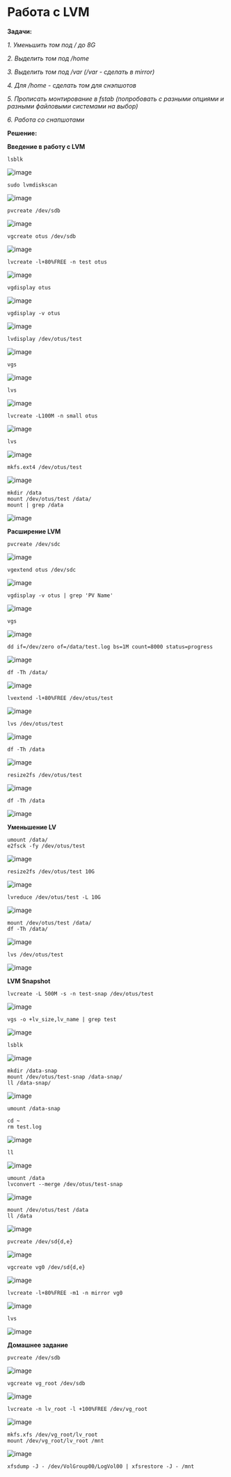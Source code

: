 # Работа с LVM

**Задачи:**

  *1. Уменьшить том под / до 8G*
  
  *2. Выделить том под /home*

  *3. Выделить том под /var (/var - сделать в mirror)*
  
  *4. Для /home - сделать том для снэпшотов*
  
  *5. Прописать монтирование в fstab (попробовать с разными опциями и разными файловыми системами на выбор)*
  
  *6. Работа со снапшотами*
  
**Решение:**

**Введение в работу с LVM**

```
lsblk
```

![image](https://github.com/lettache/Otus-Administrator-Linux-Pro-Kryuchkov_VV/assets/84719218/12db0424-dfe2-4905-a057-12eb55d61240)

```
sudo lvmdiskscan
```

![image](https://github.com/lettache/Otus-Administrator-Linux-Pro-Kryuchkov_VV/assets/84719218/31cfc902-33ac-4a08-84e4-79320690216f)

```
pvcreate /dev/sdb
```

![image](https://github.com/lettache/Otus-Administrator-Linux-Pro-Kryuchkov_VV/assets/84719218/96f71cce-1e8f-429f-bdb4-395783912f92)

```
vgcreate otus /dev/sdb
```

![image](https://github.com/lettache/Otus-Administrator-Linux-Pro-Kryuchkov_VV/assets/84719218/7bbd42dc-1288-40ba-ae2f-592e23c88392)

```
lvcreate -l+80%FREE -n test otus
```

![image](https://github.com/lettache/Otus-Administrator-Linux-Pro-Kryuchkov_VV/assets/84719218/702c9b00-83f8-4c06-8a7a-bc2ce70cc9c3)

```
vgdisplay otus
```

![image](https://github.com/lettache/Otus-Administrator-Linux-Pro-Kryuchkov_VV/assets/84719218/88dcbbd1-0edb-48ac-9bee-d74f5fadeb24)

```
vgdisplay -v otus
```

![image](https://github.com/lettache/Otus-Administrator-Linux-Pro-Kryuchkov_VV/assets/84719218/9fec8c3f-e91a-4fe6-b9af-35b16378d3ec)

```
lvdisplay /dev/otus/test
```

![image](https://github.com/lettache/Otus-Administrator-Linux-Pro-Kryuchkov_VV/assets/84719218/1c680a3d-a07b-4f93-a2dd-b4ceed794eee)

```
vgs
```

![image](https://github.com/lettache/Otus-Administrator-Linux-Pro-Kryuchkov_VV/assets/84719218/5f857f15-60d2-4ce0-a896-468972078d49)

```
lvs
```

![image](https://github.com/lettache/Otus-Administrator-Linux-Pro-Kryuchkov_VV/assets/84719218/e39aa688-86c6-416c-bb14-61d2ad9a5cca)

```
lvcreate -L100M -n small otus
```

![image](https://github.com/lettache/Otus-Administrator-Linux-Pro-Kryuchkov_VV/assets/84719218/b623e30d-f792-4e81-bb69-f5c6b8c775ee)

```
lvs
```

![image](https://github.com/lettache/Otus-Administrator-Linux-Pro-Kryuchkov_VV/assets/84719218/afeefbc3-2887-4b52-aed2-ae6f44486267)

```
mkfs.ext4 /dev/otus/test
```

![image](https://github.com/lettache/Otus-Administrator-Linux-Pro-Kryuchkov_VV/assets/84719218/7a3c03b3-e099-4bf5-beda-d604285d5777)

```
mkdir /data 
mount /dev/otus/test /data/ 
mount | grep /data 
```

![image](https://github.com/lettache/Otus-Administrator-Linux-Pro-Kryuchkov_VV/assets/84719218/622f9010-9f93-4185-bb62-a2f9cd5b0823)

**Расширение LVM**

```
pvcreate /dev/sdc
```

![image](https://github.com/lettache/Otus-Administrator-Linux-Pro-Kryuchkov_VV/assets/84719218/6e1c98d4-84c2-4394-89fa-b36f752ffb64)

```
vgextend otus /dev/sdc
```

![image](https://github.com/lettache/Otus-Administrator-Linux-Pro-Kryuchkov_VV/assets/84719218/77324ac7-361a-4feb-aea5-5337f95a3b85)

```
vgdisplay -v otus | grep 'PV Name'
```

![image](https://github.com/lettache/Otus-Administrator-Linux-Pro-Kryuchkov_VV/assets/84719218/8d856bd1-1507-4e8c-b8d5-2efdd61acc7b)

```
vgs
```

![image](https://github.com/lettache/Otus-Administrator-Linux-Pro-Kryuchkov_VV/assets/84719218/16a5df65-e810-4ecb-97b0-e42bd437fda2)

```
dd if=/dev/zero of=/data/test.log bs=1M count=8000 status=progress 
```

![image](https://github.com/lettache/Otus-Administrator-Linux-Pro-Kryuchkov_VV/assets/84719218/f9eb8c93-7069-42d3-aef3-56c773c0fd3f)

```
df -Th /data/ 
```

![image](https://github.com/lettache/Otus-Administrator-Linux-Pro-Kryuchkov_VV/assets/84719218/2cdd7486-ed8b-488c-87da-362f91953023)

```
lvextend -l+80%FREE /dev/otus/test 
```

![image](https://github.com/lettache/Otus-Administrator-Linux-Pro-Kryuchkov_VV/assets/84719218/cb97a197-9f5a-4630-8b50-a2567c8379f9)

```
lvs /dev/otus/test
```

![image](https://github.com/lettache/Otus-Administrator-Linux-Pro-Kryuchkov_VV/assets/84719218/9f60b780-6259-4178-bcbd-720c99e2c6f0)

```
df -Th /data
```

![image](https://github.com/lettache/Otus-Administrator-Linux-Pro-Kryuchkov_VV/assets/84719218/65b5441a-adeb-4c12-bf5d-26e49f5f5617)

```
resize2fs /dev/otus/test
```

![image](https://github.com/lettache/Otus-Administrator-Linux-Pro-Kryuchkov_VV/assets/84719218/f12fa45b-16b5-4c90-923d-c1954827317d)

```
df -Th /data
```

![image](https://github.com/lettache/Otus-Administrator-Linux-Pro-Kryuchkov_VV/assets/84719218/de280433-3cbc-4449-b11f-c22ec9bcf3f9)

**Уменьшение LV**

```
umount /data/ 
e2fsck -fy /dev/otus/test 
```

![image](https://github.com/lettache/Otus-Administrator-Linux-Pro-Kryuchkov_VV/assets/84719218/b6f85cf3-d14e-49dd-a806-a18a91e8c498)

```
resize2fs /dev/otus/test 10G
```

![image](https://github.com/lettache/Otus-Administrator-Linux-Pro-Kryuchkov_VV/assets/84719218/2bfad293-3633-4d59-80da-d8b53fd485ec)

```
lvreduce /dev/otus/test -L 10G
```

![image](https://github.com/lettache/Otus-Administrator-Linux-Pro-Kryuchkov_VV/assets/84719218/8c995284-52f2-4eae-8b8d-3a99f820d5f2)

```
mount /dev/otus/test /data/
df -Th /data/ 
```

![image](https://github.com/lettache/Otus-Administrator-Linux-Pro-Kryuchkov_VV/assets/84719218/bfed6e5f-c193-49a3-abfc-6caa86085c90)

```
lvs /dev/otus/test
```

![image](https://github.com/lettache/Otus-Administrator-Linux-Pro-Kryuchkov_VV/assets/84719218/9a934b7a-2d52-4db0-bc8d-f522d314793a)

**LVM Snapshot**

```
lvcreate -L 500M -s -n test-snap /dev/otus/test 
```

![image](https://github.com/lettache/Otus-Administrator-Linux-Pro-Kryuchkov_VV/assets/84719218/d324d021-bb5a-4ada-9704-b0a08523c4e5)

```
vgs -o +lv_size,lv_name | grep test 
```

![image](https://github.com/lettache/Otus-Administrator-Linux-Pro-Kryuchkov_VV/assets/84719218/8365c609-c936-4a7c-8676-e694c07e024e)

```
lsblk
```

![image](https://github.com/lettache/Otus-Administrator-Linux-Pro-Kryuchkov_VV/assets/84719218/1b065fb2-1017-4a2b-816e-1665aa7b1814)

```
mkdir /data-snap 
mount /dev/otus/test-snap /data-snap/ 
ll /data-snap/ 
```

![image](https://github.com/lettache/Otus-Administrator-Linux-Pro-Kryuchkov_VV/assets/84719218/d207270c-4976-447b-9af8-7cebdd1e5637)

```
umount /data-snap 
```

```
cd ~
rm test.log
```

![image](https://github.com/lettache/Otus-Administrator-Linux-Pro-Kryuchkov_VV/assets/84719218/9a95a253-afb2-4270-88a5-2d1f5a79ecce)

```
ll
```

![image](https://github.com/lettache/Otus-Administrator-Linux-Pro-Kryuchkov_VV/assets/84719218/3bb1bef9-2f98-4aa3-b0b6-e3c4fa21ce42)

```
umount /data 
lvconvert --merge /dev/otus/test-snap 
```

![image](https://github.com/lettache/Otus-Administrator-Linux-Pro-Kryuchkov_VV/assets/84719218/59a83d5d-f0a3-4d44-a3d1-b2f379077dc3)

```
mount /dev/otus/test /data
ll /data
```

![image](https://github.com/lettache/Otus-Administrator-Linux-Pro-Kryuchkov_VV/assets/84719218/5208f369-36ea-42d4-8ef2-b5103943b565)

```
pvcreate /dev/sd{d,e}
```

![image](https://github.com/lettache/Otus-Administrator-Linux-Pro-Kryuchkov_VV/assets/84719218/0c607749-f51e-43d6-abf5-2bf1b4c95c07)

```
vgcreate vg0 /dev/sd{d,e}
```

![image](https://github.com/lettache/Otus-Administrator-Linux-Pro-Kryuchkov_VV/assets/84719218/d01f62d3-de82-4f26-b0f5-3973f3c1b866)

```
lvcreate -l+80%FREE -m1 -n mirror vg0
```

![image](https://github.com/lettache/Otus-Administrator-Linux-Pro-Kryuchkov_VV/assets/84719218/468b020b-7285-4921-a0c0-e1ce67905870)

```
lvs
```

![image](https://github.com/lettache/Otus-Administrator-Linux-Pro-Kryuchkov_VV/assets/84719218/61136a50-ec02-4505-a5a3-5aeb86e6e28f)

**Домашнее задание**

```
pvcreate /dev/sdb
```

![image](https://github.com/lettache/Otus-Administrator-Linux-Pro-Kryuchkov_VV/assets/84719218/5262abb7-5d4b-484b-b8a0-e3c83cd69466)

```
vgcreate vg_root /dev/sdb
```

![image](https://github.com/lettache/Otus-Administrator-Linux-Pro-Kryuchkov_VV/assets/84719218/aa99e8e8-e0ca-4e97-8244-240858b54c7b)

```
lvcreate -n lv_root -l +100%FREE /dev/vg_root
```

![image](https://github.com/lettache/Otus-Administrator-Linux-Pro-Kryuchkov_VV/assets/84719218/07b1ef3c-ed5e-43f4-9fbc-4f218ecf9127)

```
mkfs.xfs /dev/vg_root/lv_root 
mount /dev/vg_root/lv_root /mnt
```

![image](https://github.com/lettache/Otus-Administrator-Linux-Pro-Kryuchkov_VV/assets/84719218/564dc034-d49e-49c4-8522-4866d5babca9)

```
xfsdump -J - /dev/VolGroup00/LogVol00 | xfsrestore -J - /mnt
```







